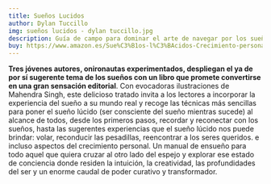 ```yaml
---
title: Sueños Lucidos
author: Dylan Tuccillo
img: sueños lucidos - dylan tuccillo.jpg
description: Guía de campo para dominar el arte de navegar por los sueños (Crecimiento personal)
buy: https://www.amazon.es/Sue%C3%B1os-l%C3%BAcidos-Crecimiento-personal-Thomas/dp/8479538597
---
```


**Tres jóvenes autores, onironautas experimentados, despliegan el ya de por sí sugerente tema de los sueños con un libro que promete convertirse en una gran sensación editorial**. Con evocadoras ilustraciones de Mahendra Singh, este delicioso tratado invita a los lectores a incorporar la experiencia del sueño a su mundo real y recoge las técnicas más sencillas para poner el sueño lúcido (ser consciente del sueño mientras sucede) al alcance de todos, desde los primeros pasos, recordar y reconectar con los sueños, hasta las sugerentes experiencias que el sueño lúcido nos puede brindar: volar, reconducir las pesadillas, reencontrar a los seres queridos. e incluso aspectos del crecimiento personal. Un manual de ensueño para todo aquel que quiera cruzar al otro lado del espejo y explorar ese estado de conciencia donde residen la intuición, la creatividad, las profundidades del ser y un enorme caudal de poder curativo y transformador.
